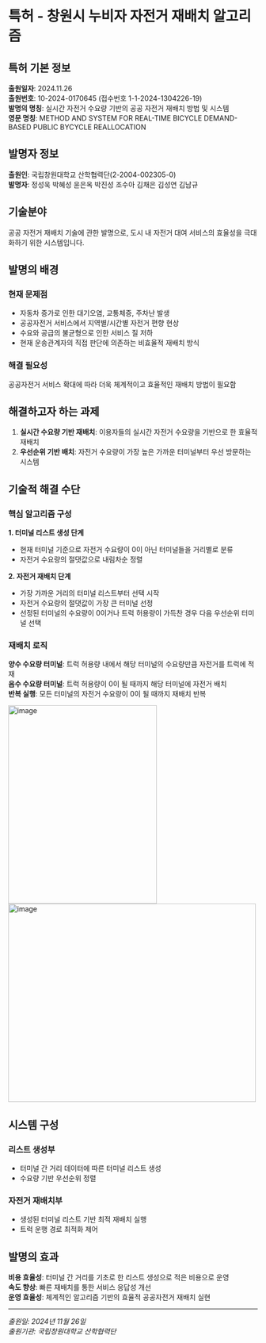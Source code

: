 # 특허 - 창원시 누비자 자전거 재배치 알고리즘

## 특허 기본 정보

**출원일자**: 2024.11.26  
**출원번호**: 10-2024-0170645 (접수번호 1-1-2024-1304226-19)  
**발명의 명칭**: 실시간 자전거 수요량 기반의 공공 자전거 재배치 방법 및 시스템  
**영문 명칭**: METHOD AND SYSTEM FOR REAL-TIME BICYCLE DEMAND-BASED PUBLIC BYCYCLE REALLOCATION

## 발명자 정보

**출원인**: 국립창원대학교 산학협력단(2-2004-002305-0)  
**발명자**: 정성욱 박혜성 윤은옥 박진성 조수아 김채은 김성연 김남규  

## 기술분야

공공 자전거 재배치 기술에 관한 발명으로, 도시 내 자전거 대여 서비스의 효율성을 극대화하기 위한 시스템입니다.

## 발명의 배경

### 현재 문제점
- 자동차 증가로 인한 대기오염, 교통체증, 주차난 발생
- 공공자전거 서비스에서 지역별/시간별 자전거 편향 현상
- 수요와 공급의 불균형으로 인한 서비스 질 저하
- 현재 운송관계자의 직접 판단에 의존하는 비효율적 재배치 방식

### 해결 필요성
공공자전거 서비스 확대에 따라 더욱 체계적이고 효율적인 재배치 방법이 필요함

## 해결하고자 하는 과제

1. **실시간 수요량 기반 재배치**: 이용자들의 실시간 자전거 수요량을 기반으로 한 효율적 재배치
2. **우선순위 기반 배치**: 자전거 수요량이 가장 높은 가까운 터미널부터 우선 방문하는 시스템

## 기술적 해결 수단

### 핵심 알고리즘 구성

**1. 터미널 리스트 생성 단계**
- 현재 터미널 기준으로 자전거 수요량이 0이 아닌 터미널들을 거리별로 분류
- 자전거 수요량의 절댓값으로 내림차순 정렬

**2. 자전거 재배치 단계**
- 가장 가까운 거리의 터미널 리스트부터 선택 시작
- 자전거 수요량의 절댓값이 가장 큰 터미널 선정
- 선정된 터미널의 수요량이 0이거나 트럭 허용량이 가득찬 경우 다음 우선순위 터미널 선택

### 재배치 로직

**양수 수요량 터미널**: 트럭 허용량 내에서 해당 터미널의 수요량만큼 자전거를 트럭에 적재  
**음수 수요량 터미널**: 트럭 허용량이 0이 될 때까지 해당 터미널에 자전거 배치  
**반복 실행**: 모든 터미널의 자전거 수요량이 0이 될 때까지 재배치 반복


<img width="300" height="400" alt="image" src="https://github.com/user-attachments/assets/b8838983-3340-4320-964f-a427f6129220" />
<img width="500" height="400" alt="image" src="https://github.com/user-attachments/assets/65e370cb-d440-4b2a-8eee-65e73bb0fcac" />

## 시스템 구성

### 리스트 생성부
- 터미널 간 거리 데이터에 따른 터미널 리스트 생성
- 수요량 기반 우선순위 정렬

### 자전거 재배치부
- 생성된 터미널 리스트 기반 최적 재배치 실행
- 트럭 운행 경로 최적화 제어

## 발명의 효과

**비용 효율성**: 터미널 간 거리를 기초로 한 리스트 생성으로 적은 비용으로 운영  
**속도 향상**: 빠른 재배치를 통한 서비스 응답성 개선  
**운영 효율성**: 체계적인 알고리즘 기반의 효율적 공공자전거 재배치 실현

---

*출원일: 2024년 11월 26일*  
*출원기관: 국립창원대학교 산학협력단*
